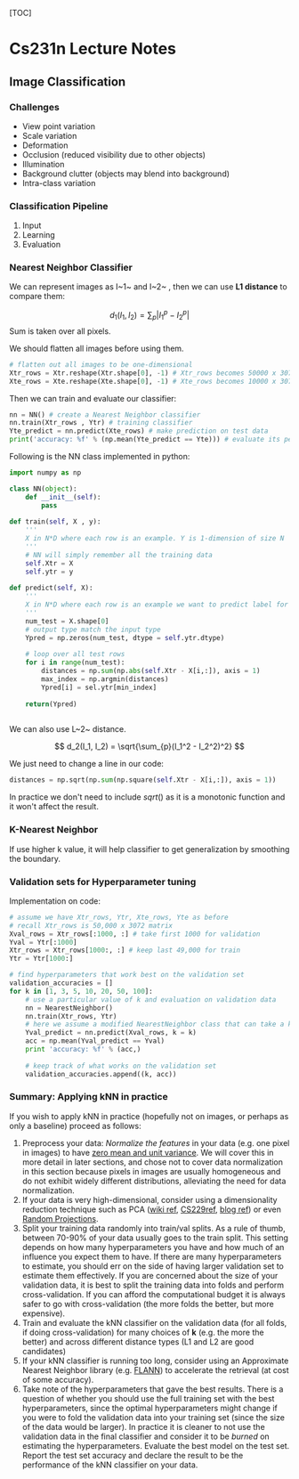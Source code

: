 [TOC]

# Cs231n Lecture Notes

## Image Classification

### Challenges

- View point variation
- Scale variation
- Deformation
- Occlusion (reduced visibility due to other objects)
- Illumination
- Background clutter (objects may blend into background)
- Intra-class variation

### Classification Pipeline

1. Input
2. Learning
3. Evaluation

### Nearest Neighbor Classifier

We can represent images as I~1~ and I~2~ , then we can use **L1 distance** to compare them:

$$
d_1 (I_1, I_2) = \sum_{p} \left| I^p_1 - I^p_2 \right|
$$
Sum is taken over all pixels. 

We should flatten all images before using them.

```python
# flatten out all images to be one-dimensional
Xtr_rows = Xtr.reshape(Xtr.shape[0], -1) # Xtr_rows becomes 50000 x 3072
Xte_rows = Xte.reshape(Xte.shape[0], -1) # Xte_rows becomes 10000 x 3072
```

Then we can train and evaluate our classifier:

```python
nn = NN() # create a Nearest Neighbor classifier
nn.train(Xtr_rows , Ytr) # training classifier
Yte_predict = nn.predict(Xte_rows) # make prediction on test data
print('accuracy: %f' % (np.mean(Yte_predict == Yte))) # evaluate its performance
```

Following is the NN class implemented in python:

```python
import numpy as np

class NN(object):
    def __init__(self):
        pass
    
def train(self, X , y):
    '''
    X in N*D where each row is an example. Y is 1-dimension of size N
    '''
    # NN will simply remember all the training data
    self.Xtr = X
    self.ytr = y
    
def predict(self, X):
    '''
    X in N*D where each row is an example we want to predict label for
    '''
    num_test = X.shape[0]
    # output type match the input type
    Ypred = np.zeros(num_test, dtype = self.ytr.dtype) 
    
    # loop over all test rows
    for i in range(num_test):
        distances = np.sum(np.abs(self.Xtr - X[i,:]), axis = 1)
        max_index = np.argmin(distances)
        Ypred[i] = sel.ytr[min_index]
    
    return(Ypred)
    
```

We can also use L~2~ distance.

$$
d_2(I_1, I_2) = \sqrt{\sum_{p}(I_1^2 - I_2^2)^2}
$$

We just need to change a line in our code:

```python
distances = np.sqrt(np.sum(np.square(self.Xtr - X[i,:]), axis = 1))
```

In practice we don't need to include $sqrt()$ as it is a monotonic function and it won't affect the result.

### K-Nearest Neighbor 

If use higher k value, it will help classifier to get generalization by smoothing the boundary.

### Validation sets for Hyperparameter tuning

Implementation on code:

```python
# assume we have Xtr_rows, Ytr, Xte_rows, Yte as before
# recall Xtr_rows is 50,000 x 3072 matrix
Xval_rows = Xtr_rows[:1000, :] # take first 1000 for validation
Yval = Ytr[:1000]
Xtr_rows = Xtr_rows[1000:, :] # keep last 49,000 for train
Ytr = Ytr[1000:]

# find hyperparameters that work best on the validation set
validation_accuracies = []
for k in [1, 3, 5, 10, 20, 50, 100]:
    # use a particular value of k and evaluation on validation data
    nn = NearestNeighbor()
    nn.train(Xtr_rows, Ytr)
    # here we assume a modified NearestNeighbor class that can take a k as input
    Yval_predict = nn.predict(Xval_rows, k = k)
    acc = np.mean(Yval_predict == Yval)
    print 'accuracy: %f' % (acc,)
    
    # keep track of what works on the validation set
    validation_accuracies.append((k, acc))
```



### Summary: Applying kNN in practice

If you wish to apply kNN in practice (hopefully not on images, or perhaps as only a baseline) proceed as follows:

1. Preprocess your data: *Normalize the features* in your data (e.g. one pixel in images) to have <u>zero mean and unit variance</u>. We will cover this in more detail in later sections, and chose not to cover data normalization in this section because pixels in images are usually homogeneous and do not exhibit widely different distributions, alleviating the need for data normalization.
2. If your data is very high-dimensional, consider using a dimensionality reduction technique such as PCA ([wiki ref](http://en.wikipedia.org/wiki/Principal_component_analysis), [CS229ref](http://cs229.stanford.edu/notes/cs229-notes10.pdf), [blog ref](http://www.bigdataexaminer.com/understanding-dimensionality-reduction-principal-component-analysis-and-singular-value-decomposition/)) or even [Random Projections](http://scikit-learn.org/stable/modules/random_projection.html).
3. Split your training data randomly into train/val splits. As a rule of thumb, between 70-90% of your data usually goes to the train split. This setting depends on how many hyperparameters you have and how much of an influence you expect them to have. If there are many hyperparameters to estimate, you should err on the side of having larger validation set to estimate them effectively. If you are concerned about the size of your validation data, it is best to split the training data into folds and perform cross-validation. If you can afford the computational budget it is always safer to go with cross-validation (the more folds the better, but more expensive).
4. Train and evaluate the kNN classifier on the validation data (for all folds, if doing cross-validation) for many choices of **k** (e.g. the more the better) and across different distance types (L1 and L2 are good candidates)
5. If your kNN classifier is running too long, consider using an Approximate Nearest Neighbor library (e.g. [FLANN](http://www.cs.ubc.ca/research/flann/)) to accelerate the retrieval (at cost of some accuracy).
6. Take note of the hyperparameters that gave the best results. There is a question of whether you should use the full training set with the best hyperparameters, since the optimal hyperparameters might change if you were to fold the validation data into your training set (since the size of the data would be larger). In practice it is cleaner to not use the validation data in the final classifier and consider it to be *burned* on estimating the hyperparameters. Evaluate the best model on the test set. Report the test set accuracy and declare the result to be the performance of the kNN classifier on your data.






